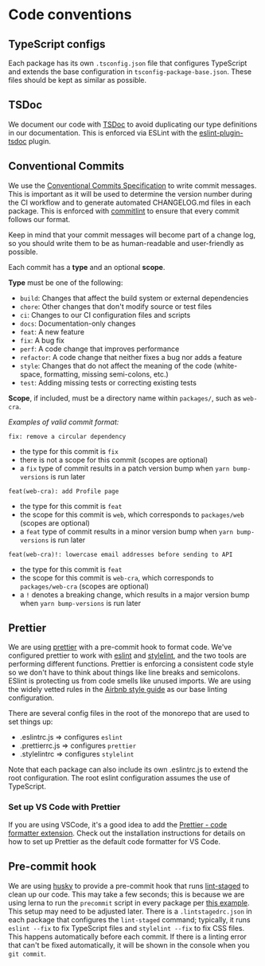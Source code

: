 # Code conventions

## TypeScript configs

Each package has its own `.tsconfig.json` file that configures TypeScript and extends the base configuration in `tsconfig-package-base.json`. These files should be kept as similar as possible.

## TSDoc

We document our code with [TSDoc](https://tsdoc.org/) to avoid duplicating our type definitions in our documentation. This is enforced via ESLint with the [eslint-plugin-tsdoc](https://www.npmjs.com/package/eslint-plugin-tsdoc) plugin.

## Conventional Commits

We use the [Conventional Commits Specification](https://www.conventionalcommits.org/en/v1.0.0/) to write commit messages. This is important as it will be used to determine the version number during the CI workflow and to generate automated CHANGELOG.md files in each package. This is enforced with [commitlint](https://commitlint.js.org/#/) to ensure that every commit follows our format.

Keep in mind that your commit messages will become part of a change log, so you should write them to be as human-readable and user-friendly as possible.

Each commit has a **type** and an optional **scope**.

**Type** must be one of the following:

- `build`: Changes that affect the build system or external dependencies
- `chore`: Other changes that don't modify source or test files
- `ci`: Changes to our CI configuration files and scripts
- `docs`: Documentation-only changes
- `feat`: A new feature
- `fix`: A bug fix
- `perf`: A code change that improves performance
- `refactor`: A code change that neither fixes a bug nor adds a feature
- `style`: Changes that do not affect the meaning of the code (white-space, formatting, missing semi-colons, etc.)
- `test`: Adding missing tests or correcting existing tests

**Scope**, if included, must be a directory name within `packages/`, such as `web-cra`.

*Examples of valid commit format:*
```
fix: remove a circular dependency
```
- the type for this commit is `fix`
- there is not a scope for this commit (scopes are optional)
- a `fix` type of commit results in a patch version bump when `yarn bump-versions` is run later

```
feat(web-cra): add Profile page
```
- the type for this commit is `feat`
- the scope for this commit is `web`, which corresponds to `packages/web` (scopes are optional)
- a `feat` type of commit results in a minor version bump when `yarn bump-versions` is run later

```
feat(web-cra)!: lowercase email addresses before sending to API
```
- the type for this commit is `feat`
- the scope for this commit is `web-cra`, which corresponds to `packages/web-cra` (scopes are optional)
- a `!` denotes a breaking change, which results in a major version bump when `yarn bump-versions` is run later

## Prettier

We are using [prettier](https://prettier.io/) with a pre-commit hook to format code. We've configured prettier to work with [eslint](https://eslint.org/) and [stylelint](https://stylelint.io/), and the two tools are performing different functions. Prettier is enforcing a consistent code style so we don't have to think about things like line breaks and semicolons. ESlint is protecting us from code smells like unused imports. We are using the widely vetted rules in the [Airbnb style guide](https://github.com/airbnb/javascript) as our base linting configuration.

There are several config files in the root of the monorepo that are used to set things up:
- .eslintrc.js => configures `eslint`
- .prettierrc.js => configures `prettier`
- .stylelintrc => configures `stylelint`

Note that each package can also include its own .eslintrc.js to extend the root configuration. The root eslint configuration assumes the use of TypeScript.

### Set up VS Code with Prettier

If you are using VSCode, it's a good idea to add the [Prettier - code formatter extension](https://marketplace.visualstudio.com/items?itemName=esbenp.prettier-vscode). Check out the installation instructions for details on how to set up Prettier as the default code formatter for VS Code.

## Pre-commit hook

We are using [husky](https://github.com/typicode/husky) to provide a pre-commit hook that runs [lint-staged](https://github.com/okonet/lint-staged) to clean up our code. This may take a few seconds; this is because we are using lerna to run the `precommit` script in every package per [this example](https://github.com/sudo-suhas/lint-staged-multi-pkg). This setup may need to be adjusted later. There is a `.lintstagedrc.json` in each package that configures the `lint-staged` command; typically, it runs `eslint --fix` to fix TypeScript files and `stylelint --fix` to fix CSS files. This happens automatically before each commit. If there is a linting error that can't be fixed automatically, it will be shown in the console when you `git commit`.
